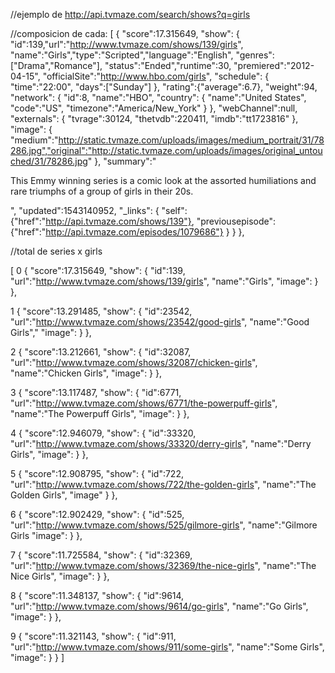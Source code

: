 //ejemplo de http://api.tvmaze.com/search/shows?q=girls

//composicion de cada:
[
  {
  "score":17.315649,
  "show":
      {
      "id":139,"url":"http://www.tvmaze.com/shows/139/girls",
      "name":"Girls","type":"Scripted","language":"English",
      "genres":["Drama","Romance"],
      "status":"Ended","runtime":30,
      "premiered":"2012-04-15",
      "officialSite":"http://www.hbo.com/girls",
      "schedule":
          {
          "time":"22:00",
          "days":["Sunday"]
          },
      "rating":{"average":6.7},
      "weight":94,
      "network":
          {
          "id":8,
          "name":"HBO",
          "country":
              {
              "name":"United States",
              "code":"US",
              "timezone":"America/New_York"
              }
          },
      "webChannel":null,
      "externals":
          {
          "tvrage":30124,
          "thetvdb":220411,
          "imdb":"tt1723816"
          },
      "image":
          {
          "medium":"http://static.tvmaze.com/uploads/images/medium_portrait/31/78286.jpg","original":"http://static.tvmaze.com/uploads/images/original_untouched/31/78286.jpg"
          },
      "summary":"<p>This Emmy winning series is a comic look at the assorted humiliations and rare triumphs of a group of girls in their 20s.</p>",
      "updated":1543140952,
      "_links":
          {
          "self": {"href":"http://api.tvmaze.com/shows/139"},
          "previousepisode":{"href":"http://api.tvmaze.com/episodes/1079686"}
          }
      }
  },



//total de series x girls

[
0 {
  "score":17.315649,
  "show":
      {
      "id":139,
      "url":"http://www.tvmaze.com/shows/139/girls",
      "name":"Girls",
      "image":
      }
  },


1 {
   "score":13.291485,
   "show":
      {
      "id":23542,
      "url":"http://www.tvmaze.com/shows/23542/good-girls",
      "name":"Good Girls","
      "image":
      }
  },


2  {
  "score":13.212661,
  "show":
      {
      "id":32087,
      "url":"http://www.tvmaze.com/shows/32087/chicken-girls",
      "name":"Chicken Girls",
      "image":
      }
  },


3  {
  "score":13.117487,
  "show":
      {
      "id":6771,
      "url":"http://www.tvmaze.com/shows/6771/the-powerpuff-girls",
      "name":"The Powerpuff Girls",
      "image":
      }
  },


4  {
  "score":12.946079,
  "show":
      {
      "id":33320,
      "url":"http://www.tvmaze.com/shows/33320/derry-girls",
      "name":"Derry Girls",
      "image":
      }
  },


5  {
  "score":12.908795,
  "show":
      {
      "id":722,
      "url":"http://www.tvmaze.com/shows/722/the-golden-girls",
      "name":"The Golden Girls",
      "image"
      }
  },


6  {
  "score":12.902429,
  "show":
      {
      "id":525,
      "url":"http://www.tvmaze.com/shows/525/gilmore-girls",
      "name":"Gilmore Girls
      "image":
      }
  },


7 {
  "score":11.725584,
  "show":
      {
      "id":32369,
      "url":"http://www.tvmaze.com/shows/32369/the-nice-girls",
      "name":"The Nice Girls",
      "image":
      }
  },


8 {
  "score":11.348137,
  "show":
      {
      "id":9614,
      "url":"http://www.tvmaze.com/shows/9614/go-girls",
      "name":"Go Girls",
      "image":
      }
  },


9  {
  "score":11.321143,
  "show":
      {
      "id":911,
      "url":"http://www.tvmaze.com/shows/911/some-girls",
      "name":"Some Girls",
      "image":
      }
  }
]
